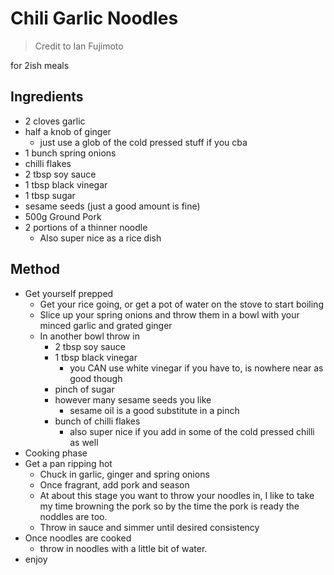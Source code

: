 # Chili Garlic Noodles

> Credit to Ian Fujimoto

for 2ish meals

## Ingredients

- 2 cloves garlic
- half a knob of ginger
  - just use a glob of the cold pressed stuff if you cba
- 1 bunch spring onions
- chilli flakes
- 2 tbsp soy sauce
- 1 tbsp black vinegar
- 1 tbsp sugar
- sesame seeds (just a good amount is fine)
- 500g Ground Pork
- 2 portions of a thinner noodle
  - Also super nice as a rice dish

## Method
- Get yourself prepped
  - Get your rice going, or get a pot of water on the stove to start boiling
  - Slice up your spring onions and throw them in a bowl with your minced garlic and grated ginger
  - In another bowl throw in
    - 2 tbsp soy sauce
    - 1 tbsp black vinegar
      - you CAN use white vinegar if you have to, is nowhere near as good though
    - pinch of sugar
    - however many sesame seeds you like
      - sesame oil is a good substitute in a pinch
    - bunch of chilli flakes
      - also super nice if you add in some of the cold pressed chilli as well
- Cooking phase
- Get a pan ripping hot
  - Chuck in garlic, ginger and spring onions
  - Once fragrant, add pork and season
  - At about this stage you want to throw your noodles in, 
I like to take my time browning the pork so by the time the pork is ready the noddles are too.
  - Throw in sauce and simmer until desired consistency
- Once noodles are cooked
  - throw in noodles with a little bit of water.
- enjoy
